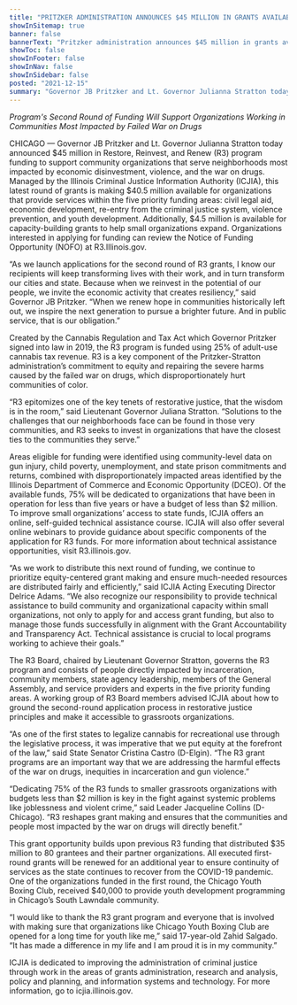 ```yaml
---
title: "PRITZKER ADMINISTRATION ANNOUNCES $45 MILLION IN GRANTS AVAILABLE THROUGH RESTORE, REINVEST, RENEW (R3) FUNDING OPPORTUNITY"
showInSitemap: true
banner: false
bannerText: "Pritzker administration announces $45 million in grants available through R3 funding opportunity."
showToc: false
showInFooter: false
showInNav: false
showInSidebar: false
posted: "2021-12-15"
summary: "Governor JB Pritzker and Lt. Governor Julianna Stratton today announced $45 million in Restore, Reinvest, and Renew (R3) program funding to support community organizations that serve neighborhoods most impacted by economic disinvestment, violence, and the war on drugs."
---
```


_Program's Second Round of Funding Will Support Organizations Working in Communities Most Impacted by Failed War on Drugs_

CHICAGO — Governor JB Pritzker and Lt. Governor Julianna Stratton today announced $45 million in Restore, Reinvest, and Renew (R3) program funding to support community organizations that serve neighborhoods most impacted by economic disinvestment, violence, and the war on drugs. Managed by the Illinois Criminal Justice Information Authority (ICJIA), this latest round of grants is making $40.5 million available for organizations that provide services within the five priority funding areas: civil legal aid, economic development, re-entry from the criminal justice system, violence prevention, and youth development. Additionally, $4.5 million is available for capacity-building grants to help small organizations expand. Organizations interested in applying for funding can review the Notice of Funding Opportunity (NOFO) at R3.Illinois.gov.

“As we launch applications for the second round of R3 grants, I know our recipients will keep transforming lives with their work, and in turn transform our cities and state. Because when we reinvest in the potential of our people, we invite the economic activity that creates resiliency,” said Governor JB Pritzker. “When we renew hope in communities historically left out, we inspire the next generation to pursue a brighter future. And in public service, that is our obligation.”

Created by the Cannabis Regulation and Tax Act which Governor Pritzker signed into law in 2019, the R3 program is funded using 25% of adult-use cannabis tax revenue. R3 is a key component of the Pritzker-Stratton administration’s commitment to equity and repairing the severe harms caused by the failed war on drugs, which disproportionately hurt communities of color.

“R3 epitomizes one of the key tenets of restorative justice, that the wisdom is in the room,” said Lieutenant Governor Juliana Stratton. “Solutions to the challenges that our neighborhoods face can be found in those very communities, and R3 seeks to invest in organizations that have the closest ties to the communities they serve.”

Areas eligible for funding were identified using community-level data on gun injury, child poverty, unemployment, and state prison commitments and returns, combined with disproportionately impacted areas identified by the Illinois Department of Commerce and Economic Opportunity (DCEO).
Of the available funds, 75% will be dedicated to organizations that have been in operation for less than five years or have a budget of less than $2 million. To improve small organizations’ access to state funds, ICJIA offers an online, self-guided technical assistance course. ICJIA will also offer several online webinars to provide guidance about specific components of the application for R3 funds. For more information about technical assistance opportunities, visit R3.illinois.gov.

“As we work to distribute this next round of funding, we continue to prioritize equity-centered grant making and ensure much-needed resources are distributed fairly and efficiently,” said ICJIA Acting Executing Director Delrice Adams. “We also recognize our responsibility to provide technical assistance to build community and organizational capacity within small organizations, not only to apply for and access grant funding, but also to manage those funds successfully in alignment with the Grant Accountability and Transparency Act. Technical assistance is crucial to local programs working to achieve their goals.”

The R3 Board, chaired by Lieutenant Governor Stratton, governs the R3 program and consists of people directly impacted by incarceration, community members, state agency leadership, members of the General Assembly, and service providers and experts in the five priority funding areas. A working group of R3 Board members advised ICJIA about how to ground the second-round application process in restorative justice principles and make it accessible to grassroots organizations.

“As one of the first states to legalize cannabis for recreational use through the legislative process, it was imperative that we put equity at the forefront of the law,” said State Senator Cristina Castro (D-Elgin). “The R3 grant programs are an important way that we are addressing the harmful effects of the war on drugs, inequities in incarceration and gun violence.”

“Dedicating 75% of the R3 funds to smaller grassroots organizations with budgets less than $2 million is key in the fight against systemic problems like joblessness and violent crime,” said Leader Jacqueline Collins (D-Chicago). “R3 reshapes grant making and ensures that the communities and people most impacted by the war on drugs will directly benefit.”

This grant opportunity builds upon previous R3 funding that distributed $35 million to 80 grantees and their partner organizations. All executed first-round grants will be renewed for an additional year to ensure continuity of services as the state continues to recover from the COVID-19 pandemic.
One of the organizations funded in the first round, the Chicago Youth Boxing Club, received $40,000 to provide youth development programming in Chicago’s South Lawndale community.

“I would like to thank the R3 grant program and everyone that is involved with making sure that organizations like Chicago Youth Boxing Club are opened for a long time for youth like me,” said 17-year-old Zahid Salgado. “It has made a difference in my life and I am proud it is in my community.”

ICJIA is dedicated to improving the administration of criminal justice through work in the areas of grants administration, research and analysis, policy and planning, and information systems and technology. For more information, go to icjia.illinois.gov.

###
